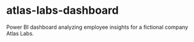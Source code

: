 # atlas-labs-dashboard
Power BI dashboard analyzing employee insights for a fictional company Atlas Labs.
